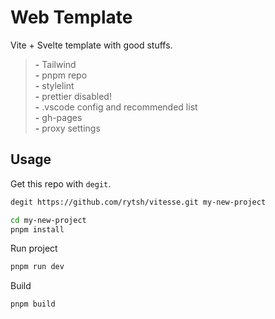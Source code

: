 # Web Template

Vite + Svelte template with good stuffs.

> __-__ Tailwind  
> __-__ pnpm repo  
> __-__ stylelint  
> __-__ prettier disabled!  
> __-__ .vscode config and recommended list  
> __-__ gh-pages  
> __-__ proxy settings

## Usage

Get this repo with `degit`.

```sh
degit https://github.com/rytsh/vitesse.git my-new-project
```

```sh
cd my-new-project
pnpm install
```

Run project

```sh
pnpm run dev
```

Build

```sh
pnpm build
```

